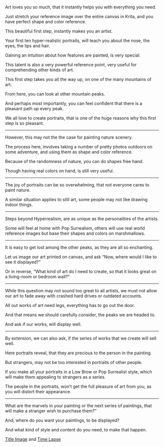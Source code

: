 Art loves you so much,
that it instantly helps you with everything you need.

Just stretch your reference image over the entire canvas in Krita,
and you have perfect shape and color reference.

This beautiful first step,
instantly makes you an artist.

Your first ten hyper-realistic portraits,
will teach you about the nose, the eyes, the lips and hair.

Gaining an intuition about how features are painted,
is very special.

This talent is also a very powerful reference point,
very useful for comprehending other kinds of art.

This first step takes you all the way up,
on one of the many mountains of art.

From here,
you can look at other mountain peaks.

And perhaps most importantly,
you can feel confident that there is a pleasant path up every peak.

We all love to create portraits,
that is one of the huge reasons why this first step is so pleasant.

 ---

However,
this may not the the case for painting nature scenery.

The process here, involves taking a number of pretty photos outdoors on some adventure,
and using them as shape and color reference.

Because of the randomness of nature,
you can do shapes free hand.

Though having real colors on hand,
is still very useful.

---

The joy of portraits can be so overwhelming,
that not everyone cares to paint nature.

A similar situation applies to still art,
some people may not like drawing indoor things.

---

Steps beyond Hyperrealism,
are as unique as the personalities of the artists.

Some will feel at home with Pop Surrealism,
others will use real world reference images but base their shapes and colors on marshmallows.

---

It is easy to get lost among the other peaks,
as they are all so enchanting.

Let us image our art printed on canvas,
and ask “Now, where would I like to see it displayed?”

Or in reverse,
“What kind of art do I need to create, so that it looks great on a living-room or bedroom wall?”

---

While this question may not sound too great to all artists,
we must not allow our art to fade away with crashed hard drives or outdated accounts.

All out works of art need legs,
everything has to go out the door.

And that means we should carefully consider,
the peaks we are headed to.

And ask if our works,
will display well.

---

By extension, we can also ask,
if the series of works that we create will sell well.

Here portraits reveal,
that they are precious to the person in the painting.

But strangers,
may not be too interested in portraits of other people.

If you make all your portraits in a Low Brow or Pop Surrealist style,
which will make them appealing to strangers as a series.

The people in the portraits,
won’t get the full pleasure of art from you, as you will distort their appearance.

---


What are the marvels in your painting or the next series of paintings,
that will make a stranger wish to purchase them?"

And, where do you want your paintings,
to be displayed?

And what kind of style and content do you need,
to make that happen.

[Title Image][1] and [Time Lapse][2]

[1]: https://www.reddit.com/r/redditgetsdrawn/comments/tjpzny/this_is_me/
[2]: https://youtu.be/rwVeR4V7RWI
